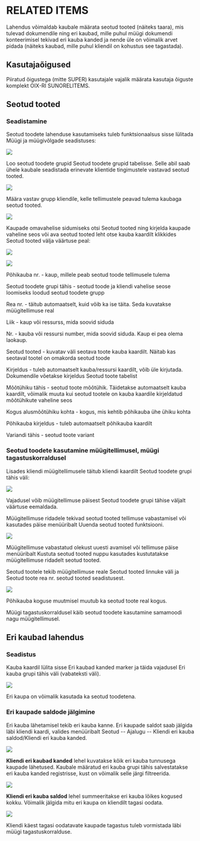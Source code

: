 # RELATED ITEMS

Lahendus võimaldab kaubale määrata seotud tooted (näiteks taara), mis tulevad dokumendile ning eri kaubad, mille puhul müügi dokumendi konteerimisel tekivad eri kauba kanded ja nende üle on võimalik arvet pidada (näiteks kaubad, mille puhul kliendil on kohustus see tagastada).

## Kasutajaõigused

Piiratud õigustega (mitte SUPER) kasutajale vajalik määrata kasutaja õiguste komplekt OIX-RI SUNORELITEMS.

## Seotud tooted

### Seadistamine

Seotud toodete lahenduse kasutamiseks tuleb funktsionaalsus sisse lülitada Müügi ja müügivõlgade seadistuses:

![][1]

Loo seotud toodete grupid Seotud toodete grupid tabelisse. Selle abil saab ühele kaubale seadistada erinevate klientide tingimustele vastavad seotud tooted.

![][2]

Määra vastav grupp kliendile, kelle tellimustele peavad tulema kaubaga seotud tooted.

![][3]

Kaupade omavahelise sidumiseks otsi Seotud tooted ning kirjelda kaupade vaheline seos või ava seotud tooted leht otse kauba kaardilt klikkides Seotud tooted välja väärtuse peal:

![][4]

![][5]

Põhikauba nr. - kaup, millele peab seotud toode tellimusele tulema

Seotud toodete grupi tähis - seotud toode ja kliendi vahelise seose loomiseks loodud seotud toodete grupp

Rea nr. - täitub automaatselt, kuid võib ka ise täita. Seda kuvatakse müügitellimuse real

Liik - kaup või ressurss, mida soovid siduda

Nr. - kauba või ressursi number, mida soovid siduda. Kaup ei pea olema laokaup.

Seotud tooted - kuvatav väli seotava toote kauba kaardilt. Näitab kas seotaval tootel on omakorda seotud toode

Kirjeldus - tuleb automaatselt kauba/ressursi kaardilt, võib üle kirjutada. Dokumendile võetakse kirjeldus Seotud toote tabelist

Mõõtühiku tähis - seotud toote mõõtühik. Täidetakse automaatselt kauba kaardilt, võimalik muuta kui seotud tootele on kauba kaardile kirjeldatud mõõtühikute vaheline seos

Kogus alusmõõtühiku kohta - kogus, mis kehtib põhikauba ühe ühiku kohta

Põhikauba kirjeldus - tuleb automaatselt põhikauba kaardilt

Variandi tähis - seotud toote variant

### Seotud toodete kasutamine müügitellimusel, müügi tagastuskorraldusel

Lisades kliendi müügitellimusele täitub kliendi kaardilt Seotud toodete grupi tähis väli:

![][6]

Vajadusel võib müügitellimuse päisest Seotud toodete grupi tähise väljalt väärtuse eemaldada.

Müügitellimuse ridadele tekivad seotud tooted tellimuse vabastamisel või kasutades päise menüüribalt Uuenda seotud tooted funktsiooni.

![][7]

Müügitellimuse vabastatud olekust uuesti avamisel või tellimuse päise menüüribalt Kustuta seotud tooted nuppu kasutades kustutatakse müügitellimuse ridadelt seotud tooted.

Seotud tootele tekib müügitellimuse reale Seotud tooted linnuke väli ja Seotud toote rea nr. seotud tooted seadistusest.

![][8]

Põhikauba koguse muutmisel muutub ka seotud toote real kogus.

Müügi tagastuskorraldusel käib seotud toodete kasutamine samamoodi nagu müügitellimusel.

## Eri kaubad lahendus

### Seadistus

Kauba kaardil lülita sisse Eri kaubad kanded marker ja täida vajadusel Eri kauba grupi tähis väli (vabateksti väli).

![][9]

Eri kaupa on võimalik kasutada ka seotud toodetena.

### Eri kaupade saldode jälgimine

Eri kauba lähetamisel tekib eri kauba kanne. Eri kaupade saldot saab jälgida läbi kliendi kaardi, valides menüüribalt Seotud -- Ajalugu -- Kliendi eri kauba saldod/Kliendi eri kauba kanded.

![][10]

**Kliendi eri kaubad kanded** lehel kuvatakse kõik eri kauba tunnusega kaupade lähetused. Kaubale määratud eri kauba grupi tähis salvestatakse eri kauba kanded registrisse, kust on võimalik selle järgi filtreerida.

![][11]

**Kliendi eri kauba saldod** lehel summeeritakse eri kauba lõikes kogused kokku. Võimalik jälgida mitu eri kaupa on kliendilt tagasi oodata.

![][12]

Kliendi käest tagasi oodatavate kaupade tagastus tuleb vormistada läbi müügi tagastuskorralduse.

  [1]: ./media/image1ee.png
  [2]: ./media/image2ee.png
  [3]: ./media/image3ee.png
  [4]: ./media/image4ee.png
  [5]: ./media/image5ee.png
  [6]: ./media/image6ee.png
  [7]: ./media/image7ee.png
  [8]: ./media/image8ee.png
  [9]: ./media/image9ee.png
  [10]: ./media/image10ee.png
  [11]: ./media/image11ee.png
  [12]: ./media/image12ee.png
